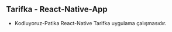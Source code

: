 ## Tarifka - React-Native-App

* Kodluyoruz-Patika React-Native Tarifka uygulama çalışmasıdır. 

<img src="../../reactNative/Tarifka/src/images/ss-1.jpg" alt="">
<img src="../Tarifka/src/images/ss-2.jpg" alt="">
<img src="../Tarifka/src/images/ss-3.jpg" alt="">
<img src="../Tarifka/src/images/ss-4.jpg" alt="">